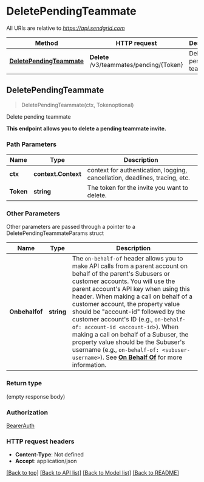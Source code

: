 # DeletePendingTeammate

All URIs are relative to *https://api.sendgrid.com*

Method | HTTP request | Description
------------- | ------------- | -------------
[**DeletePendingTeammate**](DeletePendingTeammate.md#DeletePendingTeammate) | **Delete** /v3/teammates/pending/{Token} | Delete pending teammate



## DeletePendingTeammate

> DeletePendingTeammate(ctx, Tokenoptional)

Delete pending teammate

**This endpoint allows you to delete a pending teammate invite.**

### Path Parameters


Name | Type | Description
------------- | ------------- | -------------
**ctx** | **context.Context** | context for authentication, logging, cancellation, deadlines, tracing, etc.
**Token** | **string** | The token for the invite you want to delete.

### Other Parameters

Other parameters are passed through a pointer to a DeletePendingTeammateParams struct


Name | Type | Description
------------- | ------------- | -------------
**Onbehalfof** | **string** | The `on-behalf-of` header allows you to make API calls from a parent account on behalf of the parent's Subusers or customer accounts. You will use the parent account's API key when using this header. When making a call on behalf of a customer account, the property value should be \"account-id\" followed by the customer account's ID (e.g., `on-behalf-of: account-id <account-id>`). When making a call on behalf of a Subuser, the property value should be the Subuser's username (e.g., `on-behalf-of: <subuser-username>`). See [**On Behalf Of**](https://docs.sendgrid.com/api-reference/how-to-use-the-sendgrid-v3-api/on-behalf-of) for more information.

### Return type

 (empty response body)

### Authorization

[BearerAuth](../README.md#BearerAuth)

### HTTP request headers

- **Content-Type**: Not defined
- **Accept**: application/json

[[Back to top]](#) [[Back to API list]](../README.md#documentation-for-api-endpoints)
[[Back to Model list]](../README.md#documentation-for-models)
[[Back to README]](../README.md)

